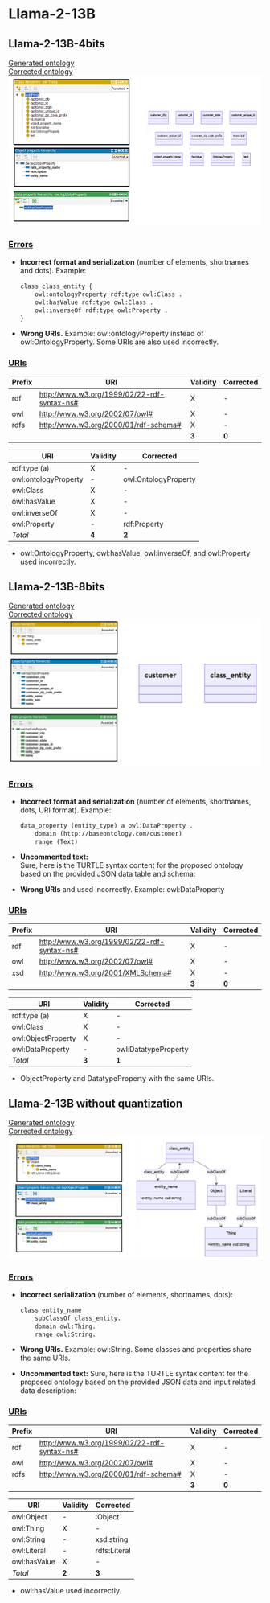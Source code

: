 # Llama-2-13B

## Llama-2-13B-4bits

[Generated ontology](./4bits_ontology.txt)
<br>
[Corrected ontology](./4bits_ontology_corrected.txt)
<br>
![](./4bits_ontology_corrected.png)

### [Errors](./ontology_4bits_notes.txt)

-   **Incorrect format and serialization** (number of elements, shortnames and dots). Example:
    ```
    class class_entity {
        owl:ontologyProperty rdf:type owl:Class .
        owl:hasValue rdf:type owl:Class .
        owl:inverseOf rdf:type owl:Property .
    }
    ```

-   **Wrong URIs.** Example: owl:ontologyProperty instead of owl:OntologyProperty. Some URIs are also used incorrectly.


### [URIs](./ontology_4bits_URIs.xlsx)

| Prefix | URI                                           | Validity | Corrected |
|--------|-----------------------------------------------|----------|-----------|
| rdf    | http://www.w3.org/1999/02/22-rdf-syntax-ns#   | X        | -         |
| owl    | http://www.w3.org/2002/07/owl#                | X        | -         |
| rdfs   | http://www.w3.org/2000/01/rdf-schema#         | X        | -         |
|        |                                               | **3**    | **0**     |

| URI                  | Validity | Corrected           |
|----------------------|---------|----------------------|
| rdf:type (a)         | X       | -                    |
| owl:ontologyProperty | -       | owl:OntologyProperty |
| owl:Class            | X       | -                    |
| owl:hasValue         | X       | -                    |
| owl:inverseOf        | X       | -                    |
| owl:Property         | -       | rdf:Property         |
| *Total*              | **4**   | **2**                |

-   owl:OntologyProperty, owl:hasValue, owl:inverseOf, and owl:Property used incorrectly.


## Llama-2-13B-8bits

[Generated ontology](./8bits_ontology.txt)
<br>
[Corrected ontology](./8bits_ontology_corrected.txt)
<br>
![](./8bits_ontology_corrected.png)


### [Errors](./ontology_8bits_notes.txt)

-   **Incorrect format and serialization** (number of elements, shortnames, dots, URI format). Example:
    ```
    data_property (entity_type) a owl:DataProperty .
        domain (http://baseontology.com/customer)
        range (Text)
    ```

-   **Uncommented text:** <br>
    Sure, here is the TURTLE syntax content for the proposed ontology based on the provided JSON data table and schema:

-   **Wrong URIs** and used incorrectly. Example: owl:DataProperty


### [URIs](./ontology_4bits_URIs.xlsx)

| Prefix | URI                                           | Validity | Corrected |
|--------|-----------------------------------------------|----------|-----------|
| rdf    | http://www.w3.org/1999/02/22-rdf-syntax-ns#   | X        | -         |
| owl    | http://www.w3.org/2002/07/owl#                | X        | -         |
| xsd    | http://www.w3.org/2001/XMLSchema#             | X        | -         |
|        |                                               | **3**    | **0**     |

| URI                | Validity | Corrected            |
|--------------------|----------|----------------------|
| rdf:type (a)       | X        | -                    |
| owl:Class          | X        | -                    |
| owl:ObjectProperty | X        | -                    |
| owl:DataProperty   | -        | owl:DatatypeProperty |
| *Total*            | **3**    | **1**                |

-   ObjectProperty and DatatypeProperty with the same URIs.



## Llama-2-13B without quantization

[Generated ontology](./all_ontology.txt)
<br>
[Corrected ontology](./all_ontology_corrected.txt)
<br>
![](./all_ontology_corrected.png)


### [Errors](./ontology_all_notes.txt)

-   **Incorrect serialization** (number of elements, shortnames, dots): 
    ```
    class entity_name
        subClassOf class_entity.
        domain owl:Thing.
        range owl:String.
    ```
   
-   **Wrong URIs.** Example: owl:String. Some classes and properties share the same URIs.

-   **Uncommented text:** 
    Sure, here is the TURTLE syntax content for the proposed ontology based on the provided JSON data and input related data description:


### [URIs](./ontology_all_URIs.xlsx)

| Prefix | URI                                           | Validity | Corrected |
|--------|-----------------------------------------------|----------|-----------|
| rdf    | http://www.w3.org/1999/02/22-rdf-syntax-ns#   | X        | -         |
| owl    | http://www.w3.org/2002/07/owl#                | X        | -         |
| rdfs   | http://www.w3.org/2000/01/rdf-schema#         | X        | -         |
|        |                                               | **3**    | **0**     |

| URI           | Validity | Corrected    |
|---------------|----------|--------------|
| owl:Object    | -        | :Object      |
| owl:Thing     | X        | -            |
| owl:String    | -        | xsd:string   |
| owl:Literal   | -        | rdfs:Literal |
| owl:hasValue  | X        | -            |
| *Total*       | **2**    | **3**        |

-   owl:hasValue used incorrectly.

